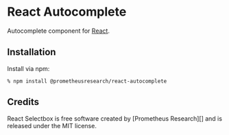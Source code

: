 # React Autocomplete

Autocomplete component for [React][].

## Installation

Install via npm:

    % npm install @prometheusresearch/react-autocomplete

## Credits

React Selectbox is free software created by [Prometheus Research][] and is
released under the MIT license.

[React]: http://facebook.github.io/react/
[Prometheus Research, LLC]: http://prometheusresearch.com
